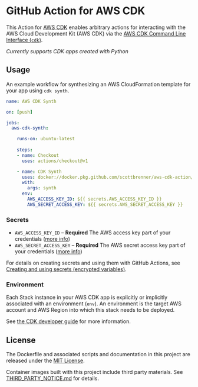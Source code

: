 # GitHub Action for AWS CDK

This Action for [AWS CDK](https://docs.aws.amazon.com/cdk/index.html) enables arbitrary actions for interacting with the AWS Cloud Development Kit (AWS CDK) via the [AWS CDK Command Line Interface (`cdk`)](https://docs.aws.amazon.com/cdk/latest/guide/tools.html#cli).

_Currently supports CDK apps created with Python_

## Usage

An example workflow for synthesizing an AWS CloudFormation template for your app using `cdk synth`.

```yaml
name: AWS CDK Synth

on: [push]

jobs:
  aws-cdk-synth:

    runs-on: ubuntu-latest
    
    steps:
    - name: Checkout
      uses: actions/checkout@v1

    - name: CDK Synth
      uses: docker://docker.pkg.github.com/scottbrenner/aws-cdk-action/aws-cdk-action:latest
      with:
        args: synth
      env:
        AWS_ACCESS_KEY_ID: ${{ secrets.AWS_ACCESS_KEY_ID }}
        AWS_SECRET_ACCESS_KEY: ${{ secrets.AWS_SECRET_ACCESS_KEY }}
```

### Secrets

- `AWS_ACCESS_KEY_ID` – **Required** The AWS access key part of your credentials ([more info](https://docs.aws.amazon.com/general/latest/gr/aws-sec-cred-types.html#access-keys-and-secret-access-keys))
- `AWS_SECRET_ACCESS_KEY` – **Required** The AWS secret access key part of your credentials ([more info](https://docs.aws.amazon.com/general/latest/gr/aws-sec-cred-types.html#access-keys-and-secret-access-keys))

For details on creating secrets and using them with GitHub Actions, see [Creating and using secrets (encrypted variables)](https://help.github.com/en/articles/virtual-environments-for-github-actions#creating-and-using-secrets-encrypted-variables).

### Environment

Each Stack instance in your AWS CDK app is explicitly or implicitly associated with an environment (`env`). An environment is the target AWS account and AWS Region into which this stack needs to be deployed. 

See [the CDK developer guide](https://docs.aws.amazon.com/cdk/latest/guide/environments.html) for more information.

## License

The Dockerfile and associated scripts and documentation in this project are released under the [MIT License](LICENSE).

Container images built with this project include third party materials. See [THIRD_PARTY_NOTICE.md](THIRD_PARTY_NOTICE.md) for details.
